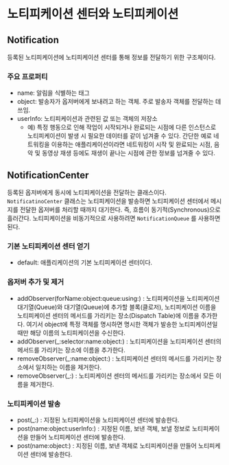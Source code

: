 # 노티피케이션 센터와 노티피케이션

## Notification

등록된 노티피케이션에 노티피케이션 센터를 통해 정보를 전달하기 위한 구조체이다.

### 주요 프로퍼티

- name: 알림을 식별하는 태그
- object: 발송자가 옵저버에게 보내려고 하는 객체. 주로 발송자 객체를 전달하는 데 쓰임.
- userInfo: 노티피케이션과 관련된 값 또는 객체의 저장소
    - 예) 특정 행동으로 인해 작업이 시작되거나 완료되는 시점에 다른 인스턴스로 노티피케이션이 발생 시 필요한 데이터를 같이 넘겨줄 수 있다. 간단한 예로 네트워킹을 이용하는 애플리케이션이라면 네트워킹이 시작 및 완료되는 시점, 음악 및 동영상 재생 등에도 재생이 끝나는 시점에 관한 정보를 넘겨줄 수 있다.

## NotificationCenter

등록된 옵저버에게 동시에 노티피케이션을 전달하는 클래스이다. `NotificatinoCenter` 클래스는 노티피케이션을 발송하면 노티피케이션 센터에서 메시지를 전달한 옵저버를 처리할 때까지 대기한다. 즉, 흐름이 동기적(Synchronous)으로 흘러간다. 노티피케이션을 비동기적으로 사용하려면 `NotificationQueue` 를 사용하면 된다.

### 기본 노티피케이션 센터 얻기

- default: 애플리케이션의 기본 노티피케이션 센터이다.

### 옵저버 추가 및 제거

- addObserver(forName:object:queue:using:) : 노티피케이션을 노티피케이션 대기열(Queue)와 대기열(Queue)에 추가할 블록(클로저), 노티피케이션 이름을 노티피케이션 센터의 메서드를 가리키는 장소(Dispatch Table)에 이름을 추가한다. 여기서 object에 특정 객체를 명시하면 명시한 객체가 발송한 노티피케이션일 때만 해당 이름의 노티피케이션을 수신한다.
- addObserver(_:selector:name:object:) : 노티피케이션을 노티피케이션 센터의 메서드를 가리키는 장소에 이름을 추가한다.
- removeObserver(_:name:object:) : 노티피케이션 센터의 메서드를 가리키는 장소에서 일치하는 이름을 제거한다.
- removeObserver(_:) : 노티피케이션 센터의 메서드를 가리키는 장소에서 모든 이름을 제거한다.

### 노티피케이션 발송

- post(_:) : 지정된 노티피케이션을 노티피케이션 센터에 발송한다.
- post(name:object:userInfo:) : 지정된 이름, 보낸 객체, 보낼 정보로 노티피케이션을 만들어 노티피케이션 센터에 발송한다.
- post(name:object:) : 지정된 이름, 보낸 객체로 노티피케이션을 만들어 노티피케이션 센터에 발송한다.
